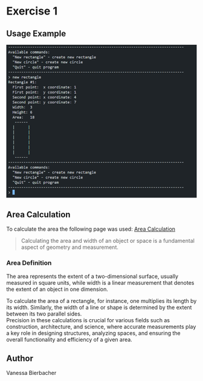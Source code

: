 # Exercise 1

## Usage Example

![usageExample](resources/images/usage.png)


## Area Calculation
To calculate the area the following page was used:
[Area Calculation](https://onlineuebung.de/mathe/flaechenberechnung/)

>Calculating the area and width of an object or space is a fundamental aspect of geometry and measurement. 

### Area Definition
The area represents the extent of a two-dimensional surface, usually measured in square units, while width is a linear measurement that denotes the extent of an object in one dimension.

To calculate the area of a rectangle, for instance, one multiplies its length by its width. Similarly, the width of a line or shape is determined by the extent between its two parallel sides.\
Precision in these calculations is crucial for various fields such as construction, architecture, and science, where accurate measurements play a key role in designing structures, analyzing spaces, and ensuring the overall functionality and efficiency of a given area.

## Author
Vanessa Bierbacher